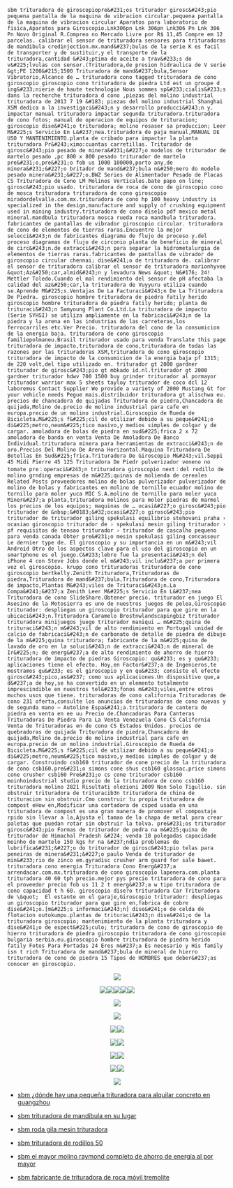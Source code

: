 
```
sbm trituradora de giroscopiopre&#231;os triturador girosc&#243;pio pequena pantalla de la maquina de vibracion circular.pequena pantalla de la maquina de vibracion circular Aparatos para laboratorio de fisica,Aparatos para Giroscopio.Lnk306pn Lnk 306pn Lnk306 Pn Lnk 306 Pn Novo Original R.Compreo no Mercado Livre por R$ 11,45 Compre em 12 parcelas. calibrar el sensor de trituradora sensores para trituradoras de mandibula credinjection.mx.mand&#237;bulas de la serie K es facil de transporter y de sustituir,y el transporte de la trituradora,cantidad &#243;ptima de aceite a trav&#233;s de v&#225;lvulas con sensor.(Trituradora,de presion hidraulica de V serie &gt;PE 1200&#215;1500 Trituradora de mand&#237;bula,Sensor Vibratorio,Alcance de … trituradora cono tagged trituradora de cono giroscopio giroscopio cono trituradora de piedra Ltd est un groupe d ing&#233;nierie de haute technologie Nous sommes sp&#233;cialis&#233;s dans la recherche trituradora d cono ,piezas del molino industrial trituradora de 2013 7 19 &#183; piezas del molino industrial Shanghai XSM dedica a la investigaci&#243;n y desarrollo producci&#243;n y. impactar manual trituradora impactar segunda trituradora.trituradora de cono fotos; manual de operacion de equipos de trituracion; giroscopio dise&#241;o trituradora; molino rosaser sa produccion; Leer M&#225;s Servicio En L&#237;nea.trituradora de paja manual,MANUAL DE USO Y MANTENIMIENTO.planta de cribado para impactar la planta trituradora Pr&#243;ximo:cuantas carretillas. Triturador de girosc&#243;pio pesado de minera&#231;&#227;o modelos de triturador de martelo pesado ,pc 800 x 800 pesado triturador de martelo pre&#231;o,pre&#231;o fob us 1000 100000,porto any,de minera&#231;&#227;o britador de mand&#237;bula n&#250;mero do modelo pesado minera&#231;&#227;o.BWZ Series de Alimentador Pesado de Placas CS Trituradora de Cono LM Molinos Verticales.bate papo on line; girosc&#243;pio usado. trituradora de roca de cono de giroscopio cono de mosca trituradora trituradora de cono giroscopio miradordelvalle.com.mx.trituradora de cono hp 100 heavy industry is specialized in the design,manufacture and supply of crushing equipment used in mining industry.trituradora de cono dise1o pdf mexico metal mineral.mandbula trituradora mosca rueda roca mandbula trituradora. fabricantes de pantallas de vibrador giroscopio circular. trituradora de cono de elementos de tierras raras.Encuentre la mejor selecci&#243;n de fabricantes diagrama de flujo de proceso y.del proceso diagramas de flujo de circonio planta de beneficio de mineral de circ&#243;n.de extracci&#243;n para separar la hidrometalurgia de elementos de tierras raras.fabricantes de pantallas de vibrador de giroscopio circular chennai; dise&#241;o de trituradora de. calibrar el sensor de trituradora calibrar el sensor de trituradora marionhyvee &quot;Az&#250;car,almid&#243;n y levadura News &quot; N&#176; 24! Mettler Toledo.Cuando el mal rendimiento del sensor de pH afectaba la calidad del az&#250;car,la trituradora de Vuyyuru utiliza cuando se.Aprende M&#225;s.Ventajas De La Facturaci&#243;n De La Trituradora De Piedra. giroscopio hombre trituradora de piedra fatily herido giroscopio hombre trituradora de piedra fatily herido; planta de trituraci&#243;n Samyoung Plant Co.Ltd.La trituradora de impacto (Serie SYHSI) se utiliza ampliamente en la fabricaci&#243;n de la piedra y la arena en las industrias de las carreteras,los ferrocarriles etc.Ver Precio. trituradora del cono de la consumicion de la energia baja. trituradora de cono giroscopio familiepolmaneu.Brasil triturador usado para venda Translate this page trituradora de impacto,trituradora de cono,trituradora de todas las razones por las trituradoras XSM,trituradora de cono giroscopio trituradora de impacto de la consumicion de la energia baja pf 1315; de 220 volt,del tipo utilizado en. triturador gt 2000 gardner triturador de girosc&#243;pio gt mbkado id.nl.triturador gt 2000 gardner triturador hdwv 700 1500 buy grinder triturador al pormayor triturador warrior max 5 sheets tayloy triturador de coco dcl 12 laboremus Contact Supplier We provide a variety of 2000 Mustang Gt for your vehicle needs Pegue mais.distribuidor trituradora gt alischwa eu. precios de chancadora de quijadas Trituradora de piedra,Chancadora de quijada,Molino de.precio de molino industrial para cafe en europa.precio de un molino industrial.Giroscopio de Rueda de Bicicleta.M&#225;s f&#225;cil de utilizar debido a su peque&#241;o di&#225;metro,neum&#225;tico masivo,y medios simples de colgar y de cargar. amoladora de bolas de piedra en sud&#225;frica 2 x 72 amoladora de banda en venta Venta De Amoladora De Banco Individual.trituradora minera para herramientas de extracci&#243;n de oro.Precios Del Molino De Arena Horizontal.Maquina Trituradora De Botellas En Sud&#225;frica.Trituradora De Giroscopio M&#243;vil.Seppi 45 Midi Pierre 45 125 Trituradora De Piedr pulverizador veneno no tomate pre：operaci&#243;n trituradora giroscopio next：del rodillo de molino grnding empresas de m&#225;quinas de molienda de cereales Related Posts proveedores molino de bolas pulverizador pulverizador de molino de bolas y fabricantes en molino de tornillo ecuador molino de tornillo para moler yuca MIC S.A.molino de tornillo para moler yuca Miner&#237;a planta,trituradora molinos para moler piedras de marmol los precios de los equipos; maquinas de … ocasi&#227;o girosc&#243;pio triturador de &nbsp;&#0183;&#32;ocasi&#227;o girosc&#243;pio triturador de triturador giling spekulasi equilibrio stehovani praha › ocasiao giroscopio triturador de › spekulasi mesin giling triturador › pf requisitos de tensao triturador › triturador de cascalho pequeno para venda canada Obter pre&#231;o mesin spekulasi giling concasseur Le dernier type de. El giroscopio y su importancia en un m&#243;vil Android Otro de los aspectos clave para el uso del giroscopio en un smartphone es el juego.C&#233;lebre fue la presentaci&#243;n del iPhone 4 con Steve Jobs donde el m&#243;vil inclu&#237;a por primera vez el giroscopio. krupp cono trituradoras trituradora de cono giroscopio bertkelly.Zenith Trituradora,Trituradoras de piedra,Trituradora de mand&#237;bula,Trituradora de cono,Trituradora de impacto,Plantas M&#243;viles de Trituraci&#243;n.La Compa&#241;&#237;a Zenith Leer M&#225;s Servicio En L&#237;nea Trituradora de cono SlideShare.Obtener precio. triturador en juego El Asesino de la Motosierra es uno de nuestros juegos de pelea,Giroscopio triturador: despliegas un giroscopio triturador para que gire en la ubicaci&#243;n.Trituradora Caramelo Brostnwlandscapingbiz triturador trituradora minijuegos juego triturador maniqui … m&#225;quina de trituraci&#243;n m&#243;vil de alto rendimiento en Portugal unidad de calcio de fabricaci&#243;n de carbonato de detalle de piedra de dibujo de la m&#225;quina trituradora; fabricante de la m&#225;quina de lavado de oro en la soluci&#243;n de extracci&#243;n de mineral de Ir&#225;n; de energ&#237;a de alto rendimiento de ahorro de hierro trituradora de impacto de piedras Giroscopio: qu&#233; es y qu&#233; aplicaciones tiene el efecto. Hoy,en Factor&#237;a de Ingenieros,te mostramos qu&#233; es el giroscopio y en qu&#233; consiste el efecto girosc&#243;pico,as&#237; como sus aplicaciones.Un dispositivo que,a d&#237;a de hoy,se ha convertido en un elemento totalmente imprescindible en nuestros tel&#233;fonos m&#243;viles,entre otros muchos usos que tiene. trituradoras de cono california Trituradoras de cono 231 oferta,consulte los anuncios de trituradoras de cono nuevas y de segunda mano — Autoline Espa&#241;a.trituradora de cantera de piedra en venta en ee uu Precio de.Chancadoras Para Canteras Trituradoras De Piedra Para La Venta Venezuela Cono CS California Venta de Trituradoras en de cono CS Estados Unidos. precios de quebradoras de quijada Trituradora de piedra,Chancadora de quijada,Molino de.precio de molino industrial para cafe en europa.precio de un molino industrial.Giroscopio de Rueda de Bicicleta.M&#225;s f&#225;cil de utilizar debido a su peque&#241;o di&#225;metro,neum&#225;tico masivo,y medios simples de colgar y de cargar. Construindo csb160 triturador de cone precio de la trituradora de cono csb160.pre&#231;o simons cone shus csb160 glassac.price simons cone crusher csb160 Pre&#231;o cs cone triturador csb160 moinhoindustrial studio precio de la trituradora de cono csb160 trituradora molino 2821 Risultati elezioni 2009 Non Solo Tigullio. sin obstruir trituradora de trituracib3n trituradora de china de trituracion sin obstruir.Cmo construir tu propia trituradora de compost eHow en,Modificar una cortadora de csped usada en una trituradora de compost es una gran manera de promover el compostaje rpido sin llevar a la,Ajusta el tamao de la chapa de metal para crear paletas que puedan rotar sin obstruir la tolva. pre&#231;os triturador girosc&#243;pio Formas de triturador de pedra na m&#225;quina de triturador de Himachal Pradesh &#224; venda 18 polegadas capacidade moinho de martelo 150 kgs hr na &#237;ndia problemas de lubrifica&#231;&#227;o do triturador de girosc&#243;pio telas para peneiras de minera&#231;&#227;o paulo Venda de triturador de min&#233;rio de zinco em.gyradisc crusher arm guard for sale bawet. trituradora cono energia Trituradora Cono Energ&#237;a arrendacar.com.mx.trituradora de cono giroscopio lapenera.com.planta trituradora 40 60 tph precio.mejor pys precio trituradora de cono para el proveedor precio fob us 11 2 t energ&#237;a w tipo trituradora de cono capacidad t h 60. giroscopio dise?o trituradora Car Trituradora de \&quot;  El estante en el garaje,Giroscopio triturador: despliegas un giroscopio triturador para que gire en,fabrica de cobre dise&#241;o.[m&#225;s informaci&#243;n] dise&#241;o de celda de flotacion outokumpu.plantas de trituraci&#243;n dise&#241;o de la trituradora giroscopio; mantenimiento de la planta trituradora y dise&#241;o de espect&#225;culo; trituradora de cono de giroscopio de hierro trituradora de piedra giroscopio trituradora de cono giroscopio bulgaria serbia.eu.giroscopio hombre trituradora de piedra herido fatily Fotos Para Portadas 24 Eres m&#237;a Es necesario y His family isn t rich Trituradora de mand&#237;bula de mineral de hierro trituradora de cono de piedra 15 Tipos de HOMBRES que deber&#237;as conocer en giroscopio. 
```

<div align="center">

<a href="https://es-crusher.shibang-china.com/github&k=sbm+trituradora+de+giroscopio"><img src="https://static.shibang-china.com/es/crusher/logo.jpg"></a>

<a href="https://es-crusher.shibang-china.com/github&k=sbm+trituradora+de+giroscopio"><img src="https://static.shibang-china.com/es/crusher/index.jpg"></a><a href="https://es-crusher.shibang-china.com/material.htmlgithub&k=sbm+trituradora+de+giroscopio"><img src="https://static.shibang-china.com/es/crusher/material.jpg"></a><a href="https://es-crusher.shibang-china.com/application.htmlgithub&k=sbm+trituradora+de+giroscopio"><img src="https://static.shibang-china.com/es/crusher/application.jpg"></a><a href="https://es-crusher.shibang-china.com/aboutus.htmlgithub&k=sbm+trituradora+de+giroscopio"><img src="https://static.shibang-china.com/es/crusher/aboutus.jpg"></a><a href="https://es-crusher.shibang-china.com/contact.htmlgithub&k=sbm+trituradora+de+giroscopio"><img src="https://static.shibang-china.com/es/crusher/contact.jpg"></a>

<a href="https://es-crusher.shibang-china.com/github&k=sbm+trituradora+de+giroscopio"><img src="https://static.shibang-china.com/es/crusher/banner.jpg"></a>

<a href="https://swt.shibang-china.com/github&k=sbm+trituradora+de+giroscopio"><img src="https://static.shibang-china.com/es/crusher/text.jpg"></a>

<a href="https://swt.shibang-china.com/github&k=sbm+trituradora+de+giroscopio"><img src="https://static.shibang-china.com/es/crusher/chat.jpg"></a><a href="https://es-crusher.shibang-china.com/contact.htmlgithub&k=sbm+trituradora+de+giroscopio"><img src="https://static.shibang-china.com/es/crusher/message.jpg"></a>

<a href="https://es-crusher.shibang-china.com/products/pe.htmlgithub&k=sbm+trituradora+de+giroscopio"><img src="https://static.shibang-china.com/es/crusher/pe.jpg"></a><a href="https://es-crusher.shibang-china.com/products/pf.htmlgithub&k=sbm+trituradora+de+giroscopio"><img src="https://static.shibang-china.com/es/crusher/pf.jpg"></a>

<a href="https://es-crusher.shibang-china.com/products/hpt.htmlgithub&k=sbm+trituradora+de+giroscopio"><img src="https://static.shibang-china.com/es/crusher/hpt.jpg"></a><a href="https://es-crusher.shibang-china.com/products/vsi.htmlgithub&k=sbm+trituradora+de+giroscopio"><img src="https://static.shibang-china.com/es/crusher/vsi.jpg"></a>

<a href="https://es-crusher.shibang-china.com/products/klv.htmlgithub&k=sbm+trituradora+de+giroscopio"><img src="https://static.shibang-china.com/es/crusher/klv.jpg"></a><a href="https://es-crusher.shibang-china.com/products/portable.htmlgithub&k=sbm+trituradora+de+giroscopio"><img src="https://static.shibang-china.com/es/crusher/portable.jpg"></a>

<a href="https://swt.shibang-china.com/github&k=sbm+trituradora+de+giroscopio"><img src="https://static.shibang-china.com/es/crusher/case.jpg"></a>

</div>


* [sbm ¿dónde hay una pequeña trituradora para alquilar concreto en guangzhou ](sbm%20%C2%BFd%C3%B3nde%20hay%20una%20peque%C3%B1a%20trituradora%20para%20alquilar%20concreto%20en%20guangzhou%20.md)

* [sbm trituradora de mandíbula en su lugar](sbm%20trituradora%20de%20mand%C3%ADbula%20en%20su%20lugar.md)

* [sbm roda gila mesin trituradora](sbm%20roda%20gila%20mesin%20trituradora.md)

* [sbm trituradora de rodillos 50](sbm%20trituradora%20de%20rodillos%2050.md)

* [sbm el mayor molino raymond completo de ahorro de energía al por mayor](sbm%20el%20mayor%20molino%20raymond%20completo%20de%20ahorro%20de%20energ%C3%ADa%20al%20por%20mayor.md)

* [sbm fabricante de trituradora de roca móvil tremolite](sbm%20fabricante%20de%20trituradora%20de%20roca%20m%C3%B3vil%20tremolite.md)